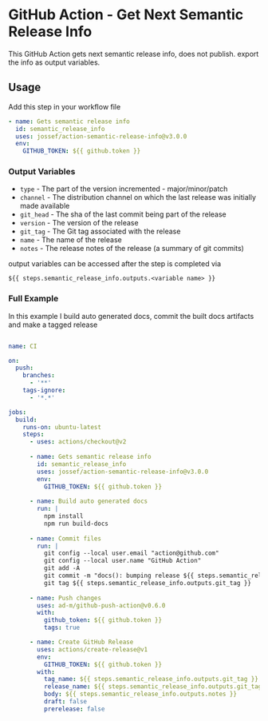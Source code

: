 # GitHub Action - Get Next Semantic Release Info
This GitHub Action gets next semantic release info, does not publish. export the info as output variables.

## Usage

Add this step in your workflow file
```yaml
- name: Gets semantic release info
  id: semantic_release_info
  uses: jossef/action-semantic-release-info@v3.0.0
  env:
    GITHUB_TOKEN: ${{ github.token }}
```

### Output Variables

- `type` - The part of the version incremented - major/minor/patch
- `channel` - The distribution channel on which the last release was initially made available
- `git_head` - The sha of the last commit being part of the release
- `version` - The version of the release
- `git_tag` - The Git tag associated with the release
- `name` - The name of the release
- `notes` - The release notes of the release (a summary of git commits)

output variables can be accessed after the step is completed via 
```
${{ steps.semantic_release_info.outputs.<variable name> }}
```

### Full Example
In this example I build auto generated docs, commit the built docs artifacts and make a tagged release  

```yaml

name: CI

on:
  push:
    branches:
      - '**'
    tags-ignore:
      - '*.*'

jobs:
  build:
    runs-on: ubuntu-latest
    steps:
      - uses: actions/checkout@v2
            
      - name: Gets semantic release info
        id: semantic_release_info
        uses: jossef/action-semantic-release-info@v3.0.0
        env:
          GITHUB_TOKEN: ${{ github.token }}
      
      - name: Build auto generated docs
        run: |
          npm install
          npm run build-docs
      
      - name: Commit files
        run: |
          git config --local user.email "action@github.com"
          git config --local user.name "GitHub Action"
          git add -A
          git commit -m "docs(): bumping release ${{ steps.semantic_release_info.outputs.git_tag }}"
          git tag ${{ steps.semantic_release_info.outputs.git_tag }}
          
      - name: Push changes
        uses: ad-m/github-push-action@v0.6.0
        with:
          github_token: ${{ github.token }}
          tags: true

      - name: Create GitHub Release
        uses: actions/create-release@v1
        env:
          GITHUB_TOKEN: ${{ github.token }}
        with:
          tag_name: ${{ steps.semantic_release_info.outputs.git_tag }}
          release_name: ${{ steps.semantic_release_info.outputs.git_tag }}
          body: ${{ steps.semantic_release_info.outputs.notes }}
          draft: false
          prerelease: false
```

